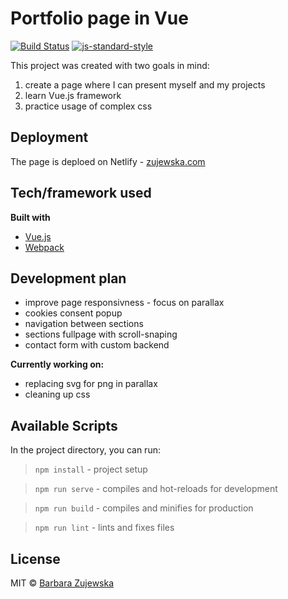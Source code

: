 # Portfolio page in Vue

[![Build Status](https://travis-ci.com/travis-ci/travis-web.svg?branch=master)](https://travis-ci.com/travis-ci/travis-web)
[![js-standard-style](https://img.shields.io/badge/code%20style-standard-brightgreen.svg?style=flat)](https://github.com/feross/standard)

This project was created with two goals in mind:
1. create a page where I can present myself and my projects 
2. learn Vue.js framework
3. practice usage of complex css

## Deployment

The page is deploed on Netlify - [zujewska.com](https://zujewska.com/)

## Tech/framework used
<b>Built with</b>
- [Vue.js](https://vuejs.org/)
- [Webpack](https://webpack.js.org/)

## Development plan
- improve page responsivness - focus on parallax 
- cookies consent popup
- navigation between sections
- sections fullpage with scroll-snaping
- contact form with custom backend

**Currently working on:**
- replacing svg for png in parallax
- cleaning up css

## Available Scripts
In the project directory, you can run:

> `npm install` - project setup

> `npm run serve` - compiles and hot-reloads for development

> `npm run build` - compiles and minifies for production

> `npm run lint` - lints and fixes files


## License
MIT © [Barbara Zujewska]()
